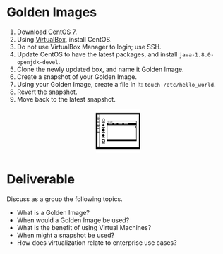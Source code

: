 # Golden Images

 1. Download [CentOS 7](https://www.centos.org/download/).
 2. Using [VirtualBox](https://www.virtualbox.org/wiki/Downloads), install CentOS.
 3. Do not use VirtualBox Manager to login; use SSH.
 5. Update CentOS to have the latest packages, and install `java-1.8.0-openjdk-devel`.
 6. Clone the newly updated box, and name it Golden Image.
 7. Create a snapshot of your Golden Image.
 8. Using your Golden Image, create a file in it: `touch /etc/hello_world`.
 9. Revert the snapshot.
 10. Move back to the latest snapshot.

<center>

  ![](../img/linux.png)

</center>

# Deliverable

Discuss as a group the following topics.
 - What is a Golden Image?
 - When would a Golden Image be used?
 - What is the benefit of using Virtual Machines?
 - When might a snapshot be used?
 - How does virtualization relate to enterprise use cases?
